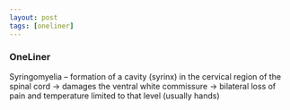 ```yaml
---
layout: post
tags: [oneliner]
---
```



### OneLiner

Syringomyelia – formation of a cavity (syrinx) in the cervical region of the spinal cord -> damages the ventral white commissure -> bilateral loss of pain and temperature limited to that level (usually hands)
